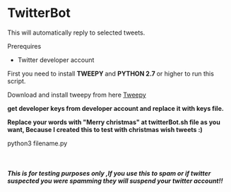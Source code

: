 # TwitterBot

This will automatically reply to selected tweets.

Prerequires
<ul>
  <li>Twitter developer account</li> </ul>

First you need to install <b> TWEEPY </b> and <b> PYTHON 2.7 </b> or higher to run this script.

Download and install tweepy from here  <a href="https://github.com/tweepy/tweepy">Tweepy</a>

<b>get developer keys from developer account and replace it with keys file. </b>

<b> Replace your words with "Merry christmas" at twitterBot.sh file as you want, Because I created this to test with christmas wish tweets :) </b>

python3 filename.py

<br/>
<h5> This is for testing purposes only ,If you use this to spam or if twitter suspected you were spamming they will suspend your twitter account!! </h5>
